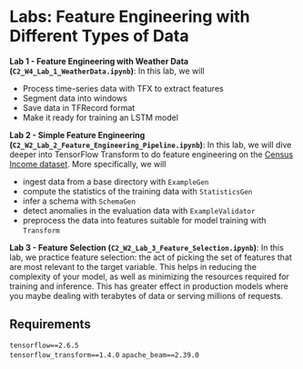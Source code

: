 # Labs: Feature Engineering with Different Types of Data 
**Lab 1 - Feature Engineering with Weather Data (`C2_W4_Lab_1_WeatherData.ipynb`)**: In this lab, we will 
* Process time-series data with TFX to extract features
* Segment data into windows
* Save data in TFRecord format
* Make it ready for training an LSTM model

**Lab 2 - Simple Feature Engineering (`C2_W2_Lab_2_Feature_Engineering_Pipeline.ipynb`)**: In this lab, we will dive deeper into TensorFlow Transform to do feature engineering on the [Census Income dataset](https://archive.ics.uci.edu/ml/datasets/Adult). More specifically, we will
* ingest data from a base directory with `ExampleGen`
* compute the statistics of the training data with `StatisticsGen`
* infer a schema with `SchemaGen`
* detect anomalies in the evaluation data with `ExampleValidator`
* preprocess the data into features suitable for model training with `Transform`

**Lab 3 - Feature Selection (`C2_W2_Lab_3_Feature_Selection.ipynb`)**: In this lab, we practice feature selection: the act of picking the set of features that are most relevant to the target variable. This helps in reducing the complexity of your model, as well as minimizing the resources required for training and inference. This has greater effect in production models where you maybe dealing with terabytes of data or serving millions of requests.

## Requirements
`tensorflow==2.6.5`  
`tensorflow_transform==1.4.0`
`apache_beam==2.39.0`